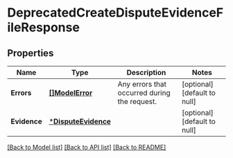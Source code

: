 # DeprecatedCreateDisputeEvidenceFileResponse

## Properties

 Name         | Type                                       | Description                                  | Notes                        
--------------|--------------------------------------------|----------------------------------------------|------------------------------
 **Errors**   | [**[]ModelError**](Error.md)               | Any errors that occurred during the request. | [optional] [default to null] 
 **Evidence** | [***DisputeEvidence**](DisputeEvidence.md) |                                              | [optional] [default to null] 

[[Back to Model list]](../README.md#documentation-for-models) [[Back to API list]](../README.md#documentation-for-api-endpoints) [[Back to README]](../README.md)

